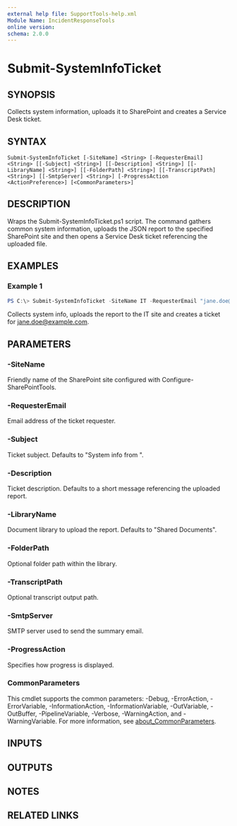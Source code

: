 ```yaml
---
external help file: SupportTools-help.xml
Module Name: IncidentResponseTools
online version:
schema: 2.0.0
---
```


# Submit-SystemInfoTicket

## SYNOPSIS
Collects system information, uploads it to SharePoint and creates a Service Desk ticket.

## SYNTAX

```
Submit-SystemInfoTicket [-SiteName] <String> [-RequesterEmail] <String> [[-Subject] <String>] [[-Description] <String>] [[-LibraryName] <String>] [[-FolderPath] <String>] [[-TranscriptPath] <String>] [[-SmtpServer] <String>] [-ProgressAction <ActionPreference>] [<CommonParameters>]
```

## DESCRIPTION
Wraps the Submit-SystemInfoTicket.ps1 script. The command gathers common system information, uploads the JSON report to the specified SharePoint site and then opens a Service Desk ticket referencing the uploaded file.

## EXAMPLES

### Example 1
```powershell
PS C:\> Submit-SystemInfoTicket -SiteName IT -RequesterEmail "jane.doe@example.com"
```
Collects system info, uploads the report to the IT site and creates a ticket for jane.doe@example.com.

## PARAMETERS

### -SiteName
Friendly name of the SharePoint site configured with Configure-SharePointTools.

### -RequesterEmail
Email address of the ticket requester.

### -Subject
Ticket subject. Defaults to "System info from <computername>".

### -Description
Ticket description. Defaults to a short message referencing the uploaded report.

### -LibraryName
Document library to upload the report. Defaults to "Shared Documents".

### -FolderPath
Optional folder path within the library.

### -TranscriptPath
Optional transcript output path.

### -SmtpServer
SMTP server used to send the summary email.

### -ProgressAction
Specifies how progress is displayed.

### CommonParameters
This cmdlet supports the common parameters: -Debug, -ErrorAction, -ErrorVariable, -InformationAction, -InformationVariable, -OutVariable, -OutBuffer, -PipelineVariable, -Verbose, -WarningAction, and -WarningVariable. For more information, see [about_CommonParameters](http://go.microsoft.com/fwlink/?LinkID=113216).

## INPUTS

## OUTPUTS

## NOTES

## RELATED LINKS
